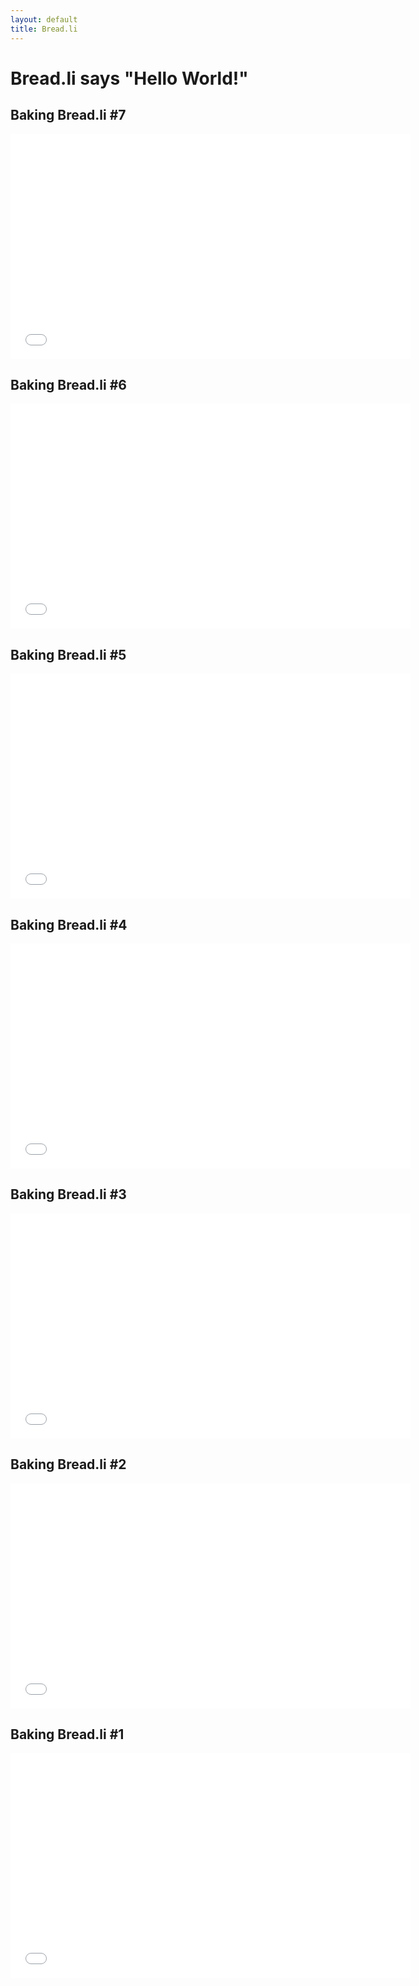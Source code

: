 ```yaml
---
layout: default
title: Bread.li
---
```


# Bread.li says "Hello World!"

## Baking Bread.li #7

<iframe width="640" height="360" src="//www.youtube.com/embed/emKZRW6pm1Y" frameborder="0" allowfullscreen></iframe>

## Baking Bread.li #6

<iframe width="640" height="360" src="//www.youtube.com/embed/AgFm8EGvfzo" frameborder="0" allowfullscreen></iframe>

## Baking Bread.li #5

<iframe width="640" height="360" src="//www.youtube.com/embed/HUzILGRofvw" frameborder="0" allowfullscreen></iframe>

## Baking Bread.li #4

<iframe width="640" height="360" src="//www.youtube.com/embed/yBLMTvQBckQ" frameborder="0" allowfullscreen></iframe>

## Baking Bread.li #3

<iframe width="640" height="360" src="//www.youtube.com/embed/DhHsh1JJFvM" frameborder="0" allowfullscreen></iframe>

## Baking Bread.li #2

<iframe width="640" height="360" src="//www.youtube.com/embed/haSWaNGqTKE" frameborder="0" allowfullscreen></iframe>

## Baking Bread.li #1

<iframe width="640" height="360" src="//www.youtube.com/embed/p1jrk6btiCw" frameborder="0" allowfullscreen></iframe>
